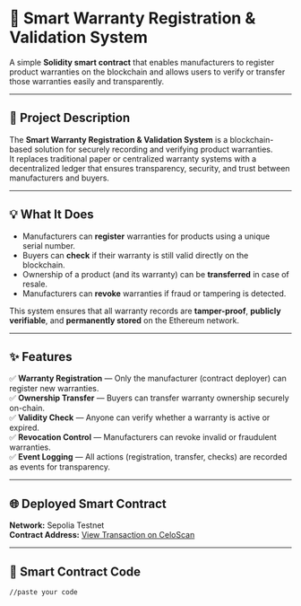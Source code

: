 # 🧾 Smart Warranty Registration & Validation System  

A simple **Solidity smart contract** that enables manufacturers to register product warranties on the blockchain and allows users to verify or transfer those warranties easily and transparently.  

---

## 📘 Project Description  

The **Smart Warranty Registration & Validation System** is a blockchain-based solution for securely recording and verifying product warranties.  
It replaces traditional paper or centralized warranty systems with a decentralized ledger that ensures transparency, security, and trust between manufacturers and buyers.  

---

## 💡 What It Does  

- Manufacturers can **register** warranties for products using a unique serial number.  
- Buyers can **check** if their warranty is still valid directly on the blockchain.  
- Ownership of a product (and its warranty) can be **transferred** in case of resale.  
- Manufacturers can **revoke** warranties if fraud or tampering is detected.  

This system ensures that all warranty records are **tamper-proof**, **publicly verifiable**, and **permanently stored** on the Ethereum network.  

---

## ✨ Features  

✅ **Warranty Registration** — Only the manufacturer (contract deployer) can register new warranties.  
✅ **Ownership Transfer** — Buyers can transfer warranty ownership securely on-chain.  
✅ **Validity Check** — Anyone can verify whether a warranty is active or expired.  
✅ **Revocation Control** — Manufacturers can revoke invalid or fraudulent warranties.  
✅ **Event Logging** — All actions (registration, transfer, checks) are recorded as events for transparency.  

---

## 🌐 Deployed Smart Contract  

**Network:** Sepolia Testnet  
**Contract Address:** [View Transaction on CeloScan](https://sepolia.celoscan.io/tx/0xf037dbabfadf097867737497300b8d48813780050cc1b98dba7f4fc28ba63614)  

---

## 🧩 Smart Contract Code  

```solidity
//paste your code
